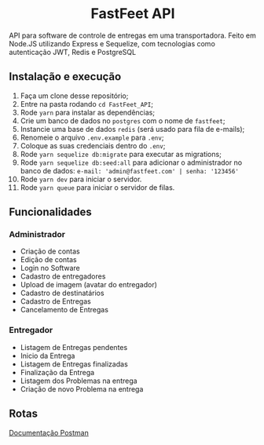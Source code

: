<h1 align="center">
  FastFeet API
</h1>

<p>API para software de controle de entregas em uma transportadora. Feito em Node.JS utilizando Express e Sequelize, com tecnologias como autenticação JWT, Redis e PostgreSQL</p>

## Instalação e execução

1. Faça um clone desse repositório;
2. Entre na pasta rodando `cd FastFeet_API`;
3. Rode `yarn` para instalar as dependências;
4. Crie um banco de dados no `postgres` com o nome de `fastfeet`;
7. Instancie uma base de dados `redis` (será usado para fila de e-mails);
8. Renomeie o arquivo `.env.example` para `.env`;
9. Coloque as suas credenciais dentro do `.env`;
10. Rode `yarn sequelize db:migrate` para executar as migrations;
10. Rode `yarn sequelize db:seed:all` para adicionar o administrador no banco de dados: `e-mail: 'admin@fastfeet.com' | senha: '123456'`
11. Rode `yarn dev` para iniciar o servidor.
12. Rode `yarn queue` para iniciar o servidor de filas.

## Funcionalidades

### Administrador
- Criação de contas
- Edição de contas
- Login no Software
- Cadastro de entregadores
- Upload de imagem (avatar do entregador)
- Cadastro de destinatários
- Cadastro de Entregas
- Cancelamento de Entregas

### Entregador
- Listagem de Entregas pendentes
- Inicio da Entrega
- Listagem de Entregas finalizadas
- Finalização da Entrega
- Listagem dos Problemas na entrega
- Criação de novo Problema na entrega

## Rotas

<a href="https://documenter.getpostman.com/view/7792112/SzS2wTao?version=latest" target="_blank">Documentação Postman<a/>

